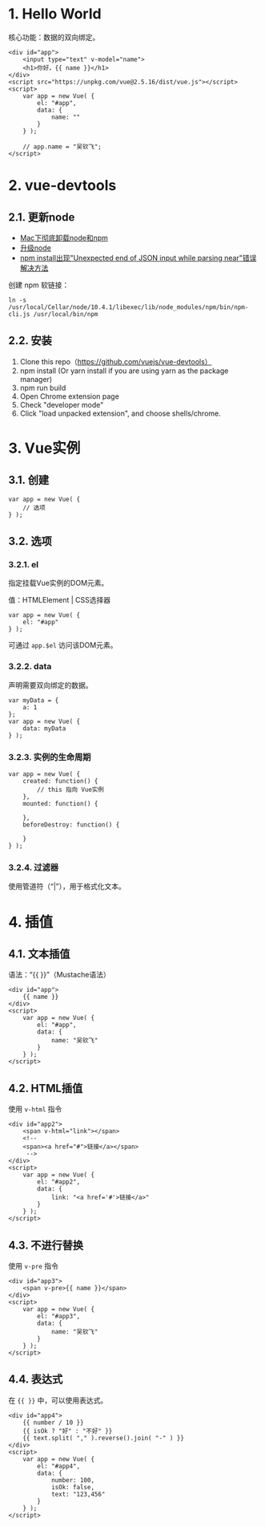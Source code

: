 
# 1. Hello World

核心功能：数据的双向绑定。

    <div id="app">
        <input type="text" v-model="name">
        <h1>你好，{{ name }}</h1>
    </div>
    <script src="https://unpkg.com/vue@2.5.16/dist/vue.js"></script>
    <script>
        var app = new Vue( {
            el: "#app",
            data: {
                name: ""
            }
        } );

        // app.name = "吴钦飞";
    </script>

# 2. vue-devtools

## 2.1. 更新node

* [Mac下彻底卸载node和npm](https://blog.csdn.net/shiquanqq/article/details/78032943)
* [升级node](https://blog.csdn.net/u010828718/article/details/52932109)
* [npm install出现"Unexpected end of JSON input while parsing near"错误解决方法](https://blog.csdn.net/ITLionWoo/article/details/78632643)

创建 npm 软链接：

    ln -s /usr/local/Cellar/node/10.4.1/libexec/lib/node_modules/npm/bin/npm-cli.js /usr/local/bin/npm

## 2.2. 安装

1. Clone this repo（https://github.com/vuejs/vue-devtools）
2. npm install (Or yarn install if you are using yarn as the package manager)
3. npm run build
4. Open Chrome extension page
5. Check "developer mode"
6. Click "load unpacked extension", and choose shells/chrome.

# 3. Vue实例

## 3.1. 创建

    var app = new Vue( {
        // 选项
    } );

## 3.2. 选项

### 3.2.1. el

指定挂载Vue实例的DOM元素。

值：HTMLElement | CSS选择器

    var app = new Vue( {
        el: "#app"
    } );

可通过 `app.$el` 访问该DOM元素。

### 3.2.2. data

声明需要双向绑定的数据。

    var myData = {
        a: 1
    };
    var app = new Vue( {
        data: myData
    } );


### 3.2.3. 实例的生命周期

    var app = new Vue( {
        created: function() {
            // this 指向 Vue实例
        },
        mounted: function() {

        },
        beforeDestroy: function() {

        }
    } );

### 3.2.4. 过滤器

使用管道符（“|”），用于格式化文本。





# 4. 插值

## 4.1. 文本插值

语法：“{{ }}”（Mustache语法）

    <div id="app">
        {{ name }}
    </div>
    <script>
        var app = new Vue( {
            el: "#app",
            data: {
                name: "吴钦飞"
            }
        } );
    </script>

## 4.2. HTML插值

使用 `v-html` 指令

    <div id="app2">
        <span v-html="link"></span>
        <!-- 
        <span><a href="#">链接</a></span>
         -->
    </div>
    <script>
        var app = new Vue( {
            el: "#app2",
            data: {
                link: "<a href='#'>链接</a>"
            }
        } );
    </script>

## 4.3. 不进行替换

使用 `v-pre` 指令

    <div id="app3">
        <span v-pre>{{ name }}</span>
    </div>
    <script>
        var app = new Vue( {
            el: "#app3",
            data: {
                name: "吴钦飞"
            }
        } );
    </script>

## 4.4. 表达式

在 `{{ }}` 中，可以使用表达式。

    <div id="app4">
        {{ number / 10 }}
        {{ isOk ? "好" : "不好" }}
        {{ text.split( "," ).reverse().join( "-" ) }}
    </div>
    <script>
        var app = new Vue( {
            el: "#app4",
            data: {
                number: 100,
                isOk: false,
                text: "123,456"
            }
        } );
    </script>
